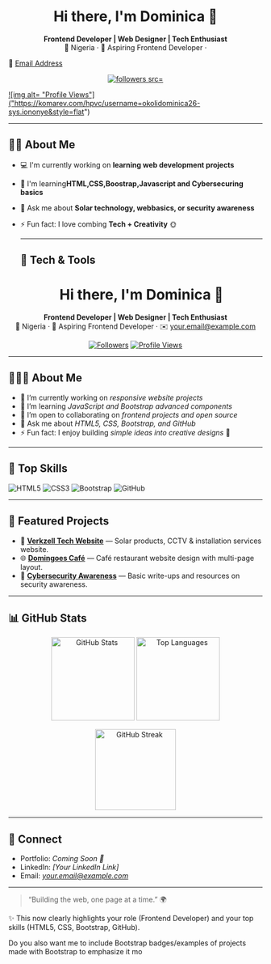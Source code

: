   <h1 align="center">Hi there, I'm Dominica 👋</h1>

<p align="center">
  <b>Frontend Developer | Web Designer | Tech Enthusiast</b><br/>
  📍 Nigeria · 💼 Aspiring Frontend Developer ·
  
  📧 <a href="mailto:okolidominica26@gmail.com">Email Address</a>
  
</p>
<p align="center">
<a href="https://github.com/okolidominica26-sys.iononye?tab=followers">
<img alt="followers src="https://img.shields.io/github/followers/okolidominica26-sys.iononye?style=flat&label=Followers">
</a>
</p>
<a href="https://github.com/okolidominica26-sys.iononye">
  
![img alt= "Profile Views"] ("https://komarev.com/hpvc/username=okolidominica26-sys.iononye&style=flat")
</a>
</p>

---

## 👩‍💻 About Me
- 💻 I'm currently working on **learning web development projects**
- 🌱 I'm learning**HTML,CSS,Boostrap,Javascript and Cybersecuring basics**
- 💬 Ask me about **Solar technology, webbasics, or security awareness**
- ⚡ Fun fact: I love combing **Tech + Creativity** 🌞

  ---

  ## 🧰 Tech & Tools

  <h1 align="center">Hi there, I'm Dominica 👋</h1>

<p align="center">
  <b>Frontend Developer | Web Designer | Tech Enthusiast</b><br/>
  📍 Nigeria · 💼 Aspiring Frontend Developer · ✉️ <a href="mailto:your.email@example.com">your.email@example.com</a>
</p>

<p align="center">
  <a href="https://github.com/okolidominica26-sys.iononyeproject?tab=followers"><img alt="Followers" src="https://img.shields.io/github/followers/okolidominica26-sys.iononyeproject?style=flat&label=Followers"></a>
  <a href="https://github.com/okolidominica26-sys.iononyeproject"><img alt="Profile Views" src="https://komarev.com/ghpvc/?username=okolidominica26-sys.iononyeproject&style=flat"></a>
</p>

---

## 👩🏽‍💻 About Me
- 🔭 I’m currently working on *responsive website projects*  
- 🌱 I’m learning *JavaScript and Bootstrap advanced components*  
- 🤝 I’m open to collaborating on *frontend projects and open source*  
- 💬 Ask me about *HTML5, CSS, Bootstrap, and GitHub*  
- ⚡ Fun fact: I enjoy building *simple ideas into creative designs* 🎨  

---

## 🧰 Top Skills
![HTML5](https://img.shields.io/badge/HTML5-–-E34F26?logo=html5&logoColor=white&labelColor=E34F26)
![CSS3](https://img.shields.io/badge/CSS3-–-1572B6?logo=css3&logoColor=white&labelColor=1572B6)
![Bootstrap](https://img.shields.io/badge/Bootstrap-–-7952B3?logo=bootstrap&logoColor=white&labelColor=7952B3)
![GitHub](https://img.shields.io/badge/GitHub-–-181717?logo=github&logoColor=white&labelColor=181717)

---

## 📌 Featured Projects
- 🚀 **[Verkzell Tech Website](https://github.com/okolidominica26-sys.iononyeproject/verkzell-tech)** — Solar products, CCTV & installation services website.  
- 🌐 **[Domingoes Café](https://github.com/okolidominica26-sys.iononyeproject/domingoes-cafe)** — Café restaurant website design with multi-page layout.  
- 🔐 **[Cybersecurity Awareness](https://github.com/okolidominica26-sys.iononyeproject/cybersecurity)** — Basic write-ups and resources on security awareness.  

---

## 📊 GitHub Stats
<p align="center">
  <img height="165" src="https://github-readme-stats.vercel.app/api?username=okolidominica26-sys.iononyeproject&show_icons=true&hide_title=true" alt="GitHub Stats"/>
  <img height="165" src="https://github-readme-stats.vercel.app/api/top-langs/?username=okolidominica26-sys.iononyeproject&layout=compact" alt="Top Languages"/>
</p>

<p align="center">
  <img height="160" src="https://streak-stats.demolab.com?user=okolidominica26-sys.iononyeproject" alt="GitHub Streak"/>
</p>

---

## 🤝 Connect
- Portfolio: *Coming Soon 🚀*  
- LinkedIn: *[Your LinkedIn Link]*  
- Email: *your.email@example.com*  

---

> “Building the web, one page at a time.” 🌍

✨ This now clearly highlights your role (Frontend Developer) and your top skills (HTML5, CSS, Bootstrap, GitHub).

Do you also want me to include Bootstrap badges/examples of projects made with Bootstrap to emphasize it mo
  







